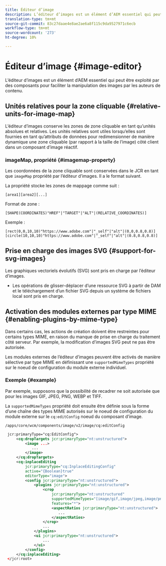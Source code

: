 ```yaml
---
title: Éditeur d’image
description: L’éditeur d’images est un élément d’AEM essentiel qui peut être exploité par des composants pour faciliter la manipulation des images par les auteurs de contenu.
translation-type: tm+mt
source-git-commit: 83c27daae4e8ae2ae6a8f115c9da9527971c6ecb
workflow-type: tm+mt
source-wordcount: '273'
ht-degree: 10%

---
```



# Éditeur d’image {#image-editor}

L’éditeur d’images est un élément d’AEM essentiel qui peut être exploité par des composants pour faciliter la manipulation des images par les auteurs de contenu.

## Unités relatives pour la zone cliquable {#relative-units-for-image-map}

L’éditeur d’images conserve les zones de zone cliquable en tant qu’unités absolues et relatives. Les unités relatives sont utiles lorsqu’elles sont fournies en tant qu’attributs de données pour redimensionner de manière dynamique une zone cliquable (par rapport à la taille de l’image) côté client dans un composant d’image réactif.

### imageMap, propriété {#imagemap-property}

Les coordonnées de la zone cliquable sont conservées dans le JCR en tant que `imageMap` propriété par l’éditeur d’images. Il a le format suivant.

La propriété stocke les zones de mappage comme suit :

`[area1][area2][...]`

Format de zone :

`[SHAPE(COORDINATES)"HREF"|"TARGET"|"ALT"|(RELATIVE_COORDINATES)]`

Exemple :

`[rect(0,0,10,10)"https://www.adobe.com"|"_self"|"alt"|(0,0,0.8,0.8)]`
`[circle(10,10,10)"https://www.adobe.com"|"_self"|"alt"|(0.8,0.8,0.8)]`

## Prise en charge des images SVG {#support-for-svg-images}

Les graphiques vectoriels évolutifs (SVG) sont pris en charge par l’éditeur d’images.

* Les opérations de glisser-déplacer d’une ressource SVG à partir de DAM et le téléchargement d’un fichier SVG depuis un système de fichiers local sont pris en charge.

## Activation des modules externes par type MIME {#enabling-plugins-by-mime-type}

Dans certains cas, les actions de création doivent être restreintes pour certains types MIME, en raison du manque de prise en charge du traitement côté serveur. Par exemple, la modification d’images SVG peut ne pas être autorisée.

Les modules externes de l’éditeur d’images peuvent être activés de manière sélective par type MIME en définissant une `supportedMimeTypes` propriété sur le noeud de configuration du module externe individuel.

### Exemple {#example}

Par exemple, supposons que la possibilité de recadrer ne soit autorisée que pour les images GIF, JPEG, PNG, WEBP et TIFF.

La `supportedMimeTypes` propriété doit ensuite être définie sous la forme d’une chaîne des types MIME autorisés sur le noeud de configuration du module externe sur le `cq:editConfig` noeud du composant d’image.

`/apps/core/wcm/components/image/v2/image/cq:editConfig`

```xml
 jcr:primaryType="cq:EditConfig">
     <cq:dropTargets jcr:primaryType="nt:unstructured">
         <image ...>
            ...
         </image>
     </cq:dropTargets>
     <cq:inplaceEditing
         jcr:primaryType="cq:InplaceEditingConfig"
         active="{Boolean}true"
         editorType="image">
         <config jcr:primaryType="nt:unstructured">
             <plugins jcr:primaryType="nt:unstructured">
                 <crop
                     jcr:primaryType="nt:unstructured"
                     supportedMimeTypes="[image/gif,image/jpeg,image/png,image/webp,image/tiff]"
                     features="*">
                     <aspectRatios jcr:primaryType="nt:unstructured">
                        ...
                     </aspectRatios>
                 </crop>
                 ...
             </plugins>
             <ui jcr:primaryType="nt:unstructured">
                 ...
             </ui>
         </config>
     </cq:inplaceEditing>
 </jcr:root>
```
